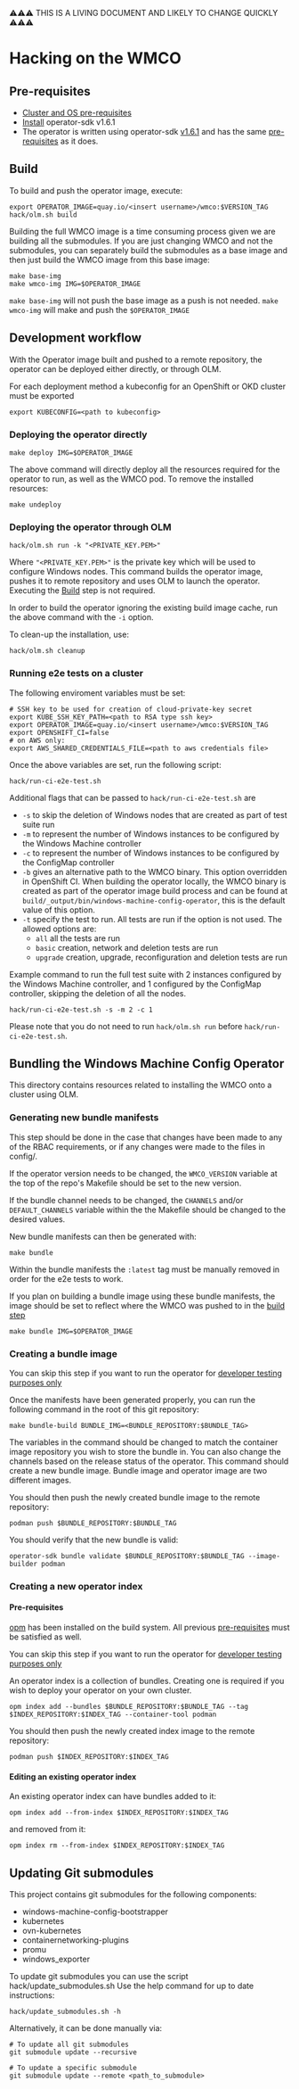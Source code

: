 ⚠⚠⚠ THIS IS A LIVING DOCUMENT AND LIKELY TO CHANGE QUICKLY ⚠⚠⚠

# Hacking on the WMCO
## Pre-requisites
- [Cluster and OS pre-requisites](wmco-prerequisites.md)
- [Install](https://sdk.operatorframework.io/docs/installation/) operator-sdk v1.6.1
- The operator is written using operator-sdk 
[v1.6.1](https://github.com/operator-framework/operator-sdk/releases/tag/v1.6.1) and has the same 
[pre-requisites](https://sdk.operatorframework.io/docs/installation/#prerequisites) as it does.

## Build
To build and push the operator image, execute:
```shell script
export OPERATOR_IMAGE=quay.io/<insert username>/wmco:$VERSION_TAG
hack/olm.sh build
```

Building the full WMCO image is a time consuming process given we are building all the submodules. If you are just
changing WMCO and not the submodules, you can separately build the submodules as a base image and then just build the
WMCO  image from this base image:
```shell script
make base-img
make wmco-img IMG=$OPERATOR_IMAGE
```
`make base-img` will not push the base image as a push is not needed. `make wmco-img` will make and push the
`$OPERATOR_IMAGE`

## Development workflow
With the Operator image built and pushed to a remote repository, the operator can be deployed either directly,
or through OLM.

For each deployment method a kubeconfig for an OpenShift or OKD cluster must be exported
```shell script
export KUBECONFIG=<path to kubeconfig>
```

### Deploying the operator directly
```shell script
make deploy IMG=$OPERATOR_IMAGE
```
The above command will directly deploy all the resources required for the operator to run, as well as the WMCO pod.
To remove the installed resources:
```shell script
make undeploy
```

### Deploying the operator through OLM
```shell script
hack/olm.sh run -k "<PRIVATE_KEY.PEM>"
```
Where `"<PRIVATE_KEY.PEM>"` is the private key which will be used to configure Windows nodes.
This command builds the operator image, pushes it to remote repository and uses OLM to launch the operator. Executing
the [Build](#build) step is not required.

In order to build the operator ignoring the existing build image cache, run the above command with the `-i` option.

To clean-up the installation, use:
```shell script
hack/olm.sh cleanup
```

### Running e2e tests on a cluster
The following enviroment variables must be set:
```shell script
# SSH key to be used for creation of cloud-private-key secret
export KUBE_SSH_KEY_PATH=<path to RSA type ssh key>
export OPERATOR_IMAGE=quay.io/<insert username>/wmco:$VERSION_TAG
export OPENSHIFT_CI=false
# on AWS only:
export AWS_SHARED_CREDENTIALS_FILE=<path to aws credentials file>
```
Once the above variables are set, run the following script:
```shell script
hack/run-ci-e2e-test.sh
```

Additional flags that can be passed to `hack/run-ci-e2e-test.sh` are
- `-s` to skip the deletion of Windows nodes that are created as part of test suite run
- `-m` to represent the number of Windows instances to be configured by the Windows Machine controller
- `-c` to represent the number of Windows instances to be configured by the ConfigMap controller
- `-b` gives an alternative path to the WMCO binary. This option overridden in OpenShift CI.
       When building the operator locally, the WMCO binary is created as part of the operator image build process and
       can be found at `build/_output/bin/windows-machine-config-operator`, this is the default value of this option.
- `-t` specify the test to run. All tests are run if the option is not used. The allowed options are:
  - `all` all the tests are run
  - `basic` creation, network and deletion tests are run
  - `upgrade` creation, upgrade, reconfiguration and deletion tests are run

Example command to run the full test suite with 2 instances configured by the Windows Machine controller, and 1
configured by the ConfigMap controller, skipping the deletion of all the nodes.
```shell script
hack/run-ci-e2e-test.sh -s -m 2 -c 1
```
Please note that you do not need to run `hack/olm.sh run` before `hack/run-ci-e2e-test.sh`.

## Bundling the Windows Machine Config Operator
This directory contains resources related to installing the WMCO onto a cluster using OLM.

### Generating new bundle manifests
This step should be done in the case that changes have been made to any of the RBAC requirements, or if any changes
were made to the files in config/.

If the operator version needs to be changed, the `WMCO_VERSION` variable at the top of the repo's Makefile should
be set to the new version.

If the bundle channel needs to be changed, the `CHANNELS` and/or `DEFAULT_CHANNELS` variable within the the Makefile
should be changed to the desired values.

New bundle manifests can then be generated with:
```shell script
make bundle
```

Within the bundle manifests the `:latest` tag must be manually removed in order for the e2e tests to work.

If you plan on building a bundle image using these bundle manifests, the image should be set to reflect where
the WMCO was pushed to in the [build step](#build)
```shell script
make bundle IMG=$OPERATOR_IMAGE
```

### Creating a bundle image
You can skip this step if you want to run the operator for [developer testing purposes only](#development-workflow)

Once the manifests have been generated properly, you can run the following command in the root of this git repository:
```shell script
make bundle-build BUNDLE_IMG=<BUNDLE_REPOSITORY:$BUNDLE_TAG>
```
The variables in the command should be changed to match the container image repository you wish to store the bundle in.
You can also change the channels based on the release status of the operator.
This command should create a new bundle image. Bundle image and operator image are two different images. 

You should then push the newly created bundle image to the remote repository:
```shell script
podman push $BUNDLE_REPOSITORY:$BUNDLE_TAG
```

You should verify that the new bundle is valid:
```shell script
operator-sdk bundle validate $BUNDLE_REPOSITORY:$BUNDLE_TAG --image-builder podman
```

### Creating a new operator index

#### Pre-requisites
[opm](https://github.com/operator-framework/operator-registry/) has been installed on the build system.
All previous [pre-requisites](#pre-requisites) must be satisfied as well.

You can skip this step if you want to run the operator for [developer testing purposes only](#development-workflow)

An operator index is a collection of bundles. Creating one is required if you wish to deploy your operator on your own
cluster.

```shell script
opm index add --bundles $BUNDLE_REPOSITORY:$BUNDLE_TAG --tag $INDEX_REPOSITORY:$INDEX_TAG --container-tool podman
```

You should then push the newly created index image to the remote repository:
```shell script
podman push $INDEX_REPOSITORY:$INDEX_TAG
```

#### Editing an existing operator index
An existing operator index can have bundles added to it:
```shell script
opm index add --from-index $INDEX_REPOSITORY:$INDEX_TAG
```
and removed from it:
```shell script
opm index rm --from-index $INDEX_REPOSITORY:$INDEX_TAG
```

## Updating Git submodules
This project contains git submodules for the following components:
- windows-machine-config-bootstrapper
- kubernetes
- ovn-kubernetes
- containernetworking-plugins
- promu
- windows_exporter

To update git submodules you can use the script hack/update_submodules.sh
Use the help command for up to date instructions:
```shell script
hack/update_submodules.sh -h
```

Alternatively, it can be done manually via:
```shell script
# To update all git submodules
git submodule update --recursive

# To update a specific submodule
git submodule update --remote <path_to_submodule>
```
